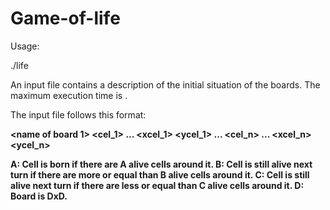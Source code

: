 # Game-of-life

Usage:

./life <file> <t>
  
An input file <file> contains a description of the initial situation of the boards. The maximum execution time is <t>.
  
The input file follows this format:
 
<number of boards> <A> <B> <C> <D>
<name of board 1> <cel_1> <x1> <y1> <x2> <y2> ... <xcel_1> <ycel_1>
...
<name of board n> <cel_n> <x1> <y1> <x2> <y2> ... <xcel_n> <ycel_n>
  
  A: Cell is born if there are A alive cells around it.
  B: Cell is still alive next turn if there are more or equal than B alive cells around it.
  C: Cell is still alive next turn if there are less or equal than C alive cells around it.
  D: Board is DxD.
